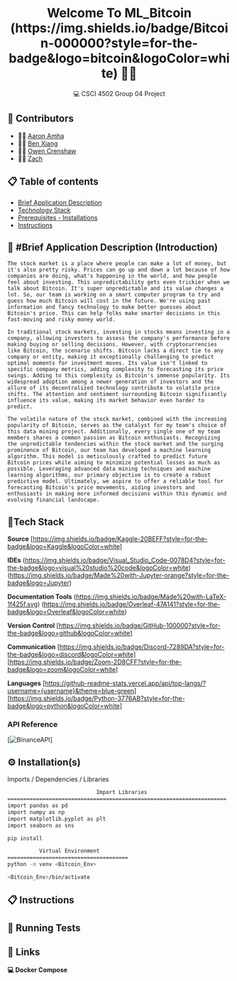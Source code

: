 <h1 align = 'center'> Welcome To ML_Bitcoin (https://img.shields.io/badge/Bitcoin-000000?style=for-the-badge&logo=bitcoin&logoColor=white) 📖👋 </h1>

<p align='center'> 
  💻 CSCI 4502 Group 04 Project
</p>




👥 Contributors
-------------

- 👨‍🍳 [Aaron Amha](https://github.com/AaronAmha)
- 👨‍🍳 [Ben Xiang](https://github.com/jonben3215)
- 👨‍🍳 [Owen Crenshaw](https://github.com/)
- 👩‍🍳 [Zach ](https://github.com/qung5100)

📋 Table of contents
-----------------

* [Brief Application Description ](#-brief-application-description-introduction)
* [Technology Stack](#tech-stack)
* [Prerequisites - Installations](#%EF%B8%8F-installation)
* [Instructions](#-instructions)

📝 #Brief Application Description (Introduction) 
------------
	The stock market is a place where people can make a lot of money, but it's also pretty risky. Prices can go up and down a lot because of how companies are doing, what's happening in the world, and how people feel about investing. This unpredictability gets even trickier when we talk about Bitcoin. It's super unpredictable and its value changes a lot. So, our team is working on a smart computer program to try and guess how much Bitcoin will cost in the future. We're using past information and fancy technology to make better guesses about Bitcoin's price. This can help folks make smarter decisions in this fast-moving and risky money world.

	In traditional stock markets, investing in stocks means investing in a company, allowing investors to assess the company's performance before making buying or selling decisions. However, with cryptocurrencies like Bitcoin, the scenario shifts. Bitcoin lacks a direct tie to any company or entity, making it exceptionally challenging to predict optimal moments for investment moves. Its value isn't linked to specific company metrics, adding complexity to forecasting its price swings. Adding to this complexity is Bitcoin's immense popularity. Its widespread adoption among a newer generation of investors and the allure of its decentralized technology contribute to volatile price shifts. The attention and sentiment surrounding Bitcoin significantly influence its value, making its market behavior even harder to predict.

	The volatile nature of the stock market, combined with the increasing popularity of Bitcoin, serves as the catalyst for my team's choice of this data mining project. Additionally, every single one of my team members shares a common passion as Bitcoin enthusiasts. Recognizing the unpredictable tendencies within the stock market and the surging prominence of Bitcoin, our team has developed a machine learning algorithm. This model is meticulously crafted to predict future Bitcoin prices while aiming to minimize potential losses as much as possible. Leveraging advanced data mining techniques and machine learning algorithms, our primary objective is to create a robust predictive model. Ultimately, we aspire to offer a reliable tool for forecasting Bitcoin's price movements, aiding investors and enthusiasts in making more informed decisions within this dynamic and evolving financial landscape.



## 📱Tech Stack

**Source**
[https://img.shields.io/badge/Kaggle-20BEFF?style=for-the-badge&logo=Kaggle&logoColor=white]

**IDEs**
(https://img.shields.io/badge/Visual_Studio_Code-0078D4?style=for-the-badge&logo=visual%20studio%20code&logoColor=white)
(https://img.shields.io/badge/Made%20with-Jupyter-orange?style=for-the-badge&logo=Jupyter)

**Documentation Tools** 
(https://img.shields.io/badge/Made%20with-LaTeX-1f425f.svg)
(https://img.shields.io/badge/Overleaf-47A141?style=for-the-badge&logo=Overleaf&logoColor=white)

**Version Control**
[https://img.shields.io/badge/GitHub-100000?style=for-the-badge&logo=github&logoColor=white]

**Communication**
[https://img.shields.io/badge/Discord-7289DA?style=for-the-badge&logo=discord&logoColor=white]
[https://img.shields.io/badge/Zoom-2D8CFF?style=for-the-badge&logo=zoom&logoColor=white]

**Languages**
[https://github-readme-stats.vercel.app/api/top-langs/?username={username}&theme=blue-green]
[https://img.shields.io/badge/Python-3776AB?style=for-the-badge&logo=python&logoColor=white]


### API Reference

[![BinanceAPI](https://img.shields.io/badge/Binance-FCD535?style=for-the-badge&logo=binance&logoColor=white)]



## ⚙️ Installation(s)

Imports / Dependencies / Libraries

```bash
                            Import Libraries
=====================================================================
import pandas as pd
import numpy as np
import matplotlib.pyplot as plt
import seaborn as sns

pip install 
```
```bash
          Virtual Environment
======================================
python -m venv <Bitcoin_Env>

<Bitcoin_Env>/bin/activate


```


## 📋 Instructions


        
## 🧪 Running Tests




## 🔗 Links

**💻 Docker Compose**


